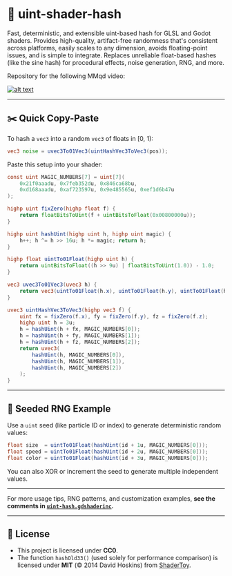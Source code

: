 # 🎲 uint-shader-hash

Fast, deterministic, and extensible uint-based hash for GLSL and Godot shaders. Provides high-quality, artifact-free randomness that's consistent across platforms, easily scales to any dimension, avoids floating-point issues, and is simple to integrate. Replaces unreliable float-based hashes (like the sine hash) for procedural effects, noise generation, RNG, and more.

Repository for the following MMqd video:

[![alt text](https://img.youtube.com/vi/VideoID/0.jpg)](http://www.youtube.com/watch?v=VideoID "video name")

---

## ✂️ Quick Copy-Paste

To hash a `vec3` into a random `vec3` of floats in [0, 1):

```glsl
vec3 noise = uvec3To01Vec3(uintHashVec3ToVec3(pos));
```

Paste this setup into your shader:

```glsl
const uint MAGIC_NUMBERS[7] = uint[7](
    0x21f0aaadu, 0x7feb352du, 0x846ca68bu,
    0xd168aaadu, 0xaf723597u, 0x9e485565u, 0xef1d6b47u
);

highp uint fixZero(highp float f) {
    return floatBitsToUint(f + uintBitsToFloat(0x00800000u));
}

highp uint hashUint(highp uint h, highp uint magic) {
    h++; h ^= h >> 16u; h *= magic; return h;
}

highp float uintTo01Float(highp uint h) {
    return uintBitsToFloat((h >> 9u) | floatBitsToUint(1.0)) - 1.0;
}

vec3 uvec3To01Vec3(uvec3 h) {
    return vec3(uintTo01Float(h.x), uintTo01Float(h.y), uintTo01Float(h.z));
}

uvec3 uintHashVec3ToVec3(highp vec3 f) {
    uint fx = fixZero(f.x), fy = fixZero(f.y), fz = fixZero(f.z);
    highp uint h = 3u;
    h = hashUint(h + fx, MAGIC_NUMBERS[0]);
    h = hashUint(h + fy, MAGIC_NUMBERS[1]);
    h = hashUint(h + fz, MAGIC_NUMBERS[2]);
    return uvec3(
        hashUint(h, MAGIC_NUMBERS[0]),
        hashUint(h, MAGIC_NUMBERS[1]),
        hashUint(h, MAGIC_NUMBERS[2])
    );
}
```

---

## 🎲 Seeded RNG Example

Use a `uint` seed (like particle ID or index) to generate deterministic random values:

```glsl
float size  = uintTo01Float(hashUint(id + 1u, MAGIC_NUMBERS[0]));
float speed = uintTo01Float(hashUint(id + 2u, MAGIC_NUMBERS[0]));
float color = uintTo01Float(hashUint(id + 3u, MAGIC_NUMBERS[0]));
```

You can also XOR or increment the seed to generate multiple independent values.

---

For more usage tips, RNG patterns, and customization examples,
**see the comments in [`uint-hash.gdshaderinc`](./uint-hash.gdshaderinc).**

---

## 🪪 License

- This project is licensed under **CC0**.
- The function `hashOld33()` (used solely for performance comparison) is licensed under **MIT** (© 2014 David Hoskins) from [ShaderToy](https://www.shadertoy.com/view/4djSRW).

